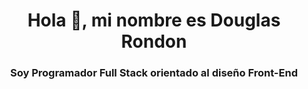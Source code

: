 <h1 align="center">Hola 👋, mi nombre es Douglas Rondon</h1>

<h3 align="center">Soy Programador Full Stack orientado al diseño <b>Front-End</b></h3>
